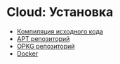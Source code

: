 # Cloud: Установка

- [Компиляция исходного кода](/cloud/installation/build/)
- [APT репозиторий](/cloud/installation/apt/)
- [OPKG репозиторий](/cloud/installation/opkg/)
- [Docker](/cloud/installation/docker/)
